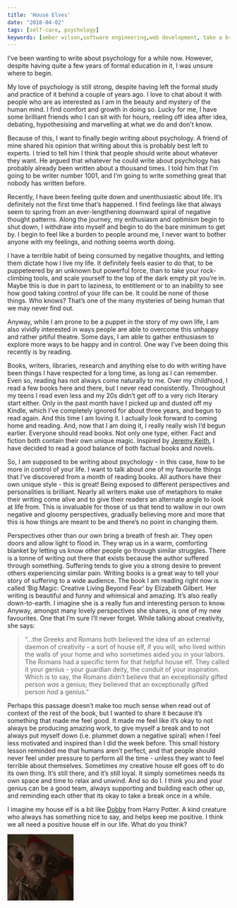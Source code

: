 ```yaml
---
title: 'House Elves'
date: "2018-04-02"
tags: [self-care, psychology]
keywords: [amber wilson,software engineering,web development, take a break, house elves, musing, psychology]
---
```


I’ve been wanting to write about psychology for a while now. However, despite having quite a few years of formal education in it, I was unsure where to begin.

My love of psychology is still strong, despite having left the formal study and practice of it behind a couple of years ago. I love to chat about it with people who are as interested as I am in the beauty and mystery of the human mind. I find comfort and growth in doing so. Lucky for me, I have some brilliant friends who I can sit with for hours, reeling off idea after idea, debating, hypothesising and marvelling at what we do and don't know.

Because of this, I want to finally begin writing about psychology. A friend of mine shared his opinion that writing about this is probably best left to experts. I tried to tell him I think that people should write about whatever they want. He argued that whatever he could write about psychology has probably already been written about a thousand times. I told him that I’m going to be writer number 1001, and I’m going to write something great that nobody has written before.

Recently, I have been feeling quite down and unenthusiastic about life. It’s definitely not the first time that’s happened. I find feelings like that always seem to spring from an ever-lengthening downward spiral of negative thought patterns. Along the journey, my enthusiasm and optimism begin to shut down, I withdraw into myself and begin to do the bare minimum to get by. I begin to feel like a burden to people around me, I never want to bother anyone with my feelings, and nothing seems worth doing.

I have a terrible habit of being consumed by negative thoughts, and letting them dictate how I live my life. It definitely feels easier to do that, to be puppeteered by an unknown but powerful force, than to take your rock-climbing tools, and scale yourself to the top of the dark empty pit you’re in. Maybe this is due in part to laziness, to entitlement or to an inability to see how good taking control of your life can be. It could be none of those things. Who knows? That’s one of the many mysteries of being human that we may never find out.

Anyway, while I am prone to be a puppet in the story of my own life, I am also vividly interested in ways people are able to overcome this unhappy and rather pitiful theatre. Some days, I am able to gather enthusiasm to explore more ways to be happy and in control. One way I’ve been doing this recently is by reading.

Books, writers, libraries, research and anything else to do with writing have been things I have respected for a long time, as long as I can remember. Even so, reading has not always come naturally to me. Over my childhood, I read a few books here and there, but I never read consistently. Throughout my teens I read even less and my 20s didn’t get off to a very rich literary start either. Only in the past month have I picked up and dusted off my Kindle, which I’ve completely ignored for about three years, and begun to read again. And this time I am loving it. I actually look forward to coming home and reading. And, now that I am doing it, I really really wish I’d begun earlier. Everyone should read books. Not only one type, either. Fact and fiction both contain their own unique magic. Inspired by [Jeremy Keith](https://adactio.com/journal/13242), I have decided to read a good balance of both factual books and novels.

So, I am supposed to be writing about psychology - in this case, how to be more in control of your life. I want to talk about one of my favourite things that I’ve discovered from a month of reading books. All authors have their own unique style - this is great! Being exposed to different perspectives and personalities is brilliant. Nearly all writers make use of metaphors to make their writing come alive and to give their readers an alternate angle to look at life from. This is invaluable for those of us that tend to wallow in our own negative and gloomy perspectives, gradually believing more and more that this is how things are meant to be and there’s no point in changing them.

Perspectives other than our own bring a breath of fresh air. They open doors and allow light to flood in. They wrap us in a warm, comforting blanket by letting us know other people go through similar struggles. There is a tonne of writing out there that exists because the author suffered through something. Suffering tends to give you a strong desire to prevent others experiencing similar pain. Writing books is a great way to tell your story of suffering to a wide audience. The book I am reading right now is called ‘Big Magic: Creative Living Beyond Fear’ by Elizabeth Gilbert. Her writing is beautiful and funny and whimsical and amazing. It’s also really down-to-earth. I imagine she is a really fun and interesting person to know. Anyway, amongst many lovely perspectives she shares, is one of my new favourites. One that I’m sure I’ll never forget. While talking about creativity, she says:

> “…the Greeks and Romans both believed the idea of an external daemon of creativity - a sort of house elf, if you will, who lived within the walls of your home and who sometimes aided you in your labors. The Romans had a specific term for that helpful house elf. They called it your genius - your guardian deity, the conduit of your inspiration. Which is to say, the Romans didn’t believe that an exceptionally gifted person _was_ a genius; they believed that an exceptionally gifted person _had_ a genius.”

Perhaps this passage doesn’t make too much sense when read out of context of the rest of the book, but I wanted to share it because it’s something that made me feel good. It made me feel like it’s okay to not always be producing amazing work, to give myself a break and to not always put myself down (i.e. plummet down a negative spiral) when I feel less motivated and inspired than I did the week before. This small history lesson reminded me that humans aren’t perfect, and that people should never feel under pressure to perform all the time - unless they want to feel terrible about themselves. Sometimes my creative house elf goes off to do its own thing. It’s still there, and it’s still loyal. It simply sometimes needs its own space and time to relax and unwind. And so do I. I think you and your genius can be a good team, always supporting and building each other up, and reminding each other that its okay to take a break once in a while.

I imagine my house elf is a bit like [Dobby](https://www.pottermore.com/explore-the-story/dobby) from Harry Potter. A kind creature who always has something nice to say, and helps keep me positive. I think we all need a positive house elf in our life. What do you think?

![Dobby the house elf from Harry Potter](img/dobby.png)